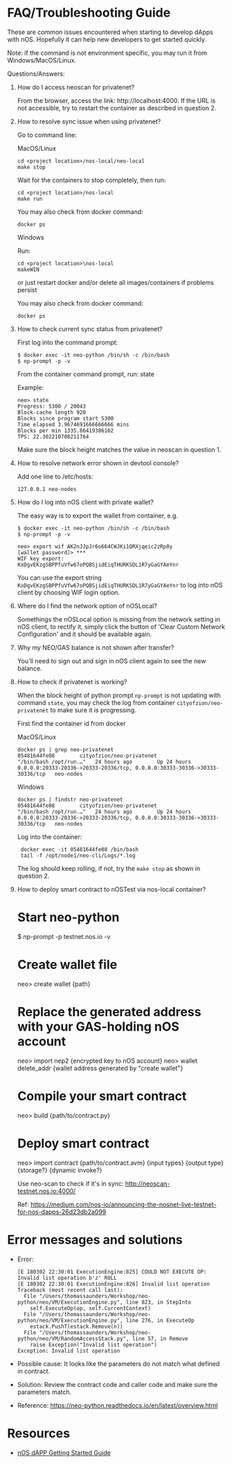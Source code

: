 # FAQ/Troubleshooting Guide

These are common issues encountered when starting to develop dApps with nOS. Hopefully it can help new developers to get started quickly.

Note:  if the command is not environment specific, you may run it from Windows/MacOS/Linux.

Questions/Answers:

1. How do I access neoscan for privatenet?

    From the browser, access the link:  http://localhost:4000.  If the URL is not accessible, try to restart the container as described in question 2.


2. How to resolve sync issue when using privatenet?

    Go to command line:

    MacOS/Linux

    ```
    cd <project location>/nos-local/neo-local
    make stop

    ```
    Wait for the containers to stop completely, then run:

    ```
    cd <project location>/nos-local
    make run
    ```
    You may also check from docker command:

    ```
    docker ps
    ```

    Windows

    Run:

    ```
    cd <project location>\nos-local
    makeWIN
    ```
    or just restart docker and/or delete all images/containers if problems persist

    You may also check from docker command:

    ```
    docker ps
    ```

3. How to check current sync status from privatenet?

    First log into the command prompt:

    ```
    $ docker exec -it neo-python /bin/sh -c /bin/bash
    $ np-prompt -p -v
    ```

    From the container command prompt, run:  state

    Example:
    ```
    neo> state
    Progress: 5300 / 20043
    Block-cache length 920
    Blocks since program start 5300
    Time elapsed 3.9674691666666666 mins
    Blocks per min 1335.86419386162
    TPS: 22.302210708211764

    ```
    Make sure the block height matches the value in neoscan in question 1.


4. How to resolve network error shown in devtool console?

    Add one line to /etc/hosts:

    ```
    127.0.0.1 neo-nodes
    ```

5. How do I log into nOS client with private wallet?

    The easy way is to export the wallet from container, e.g.

    ```
    $ docker exec -it neo-python /bin/sh -c /bin/bash
    $ np-prompt -p -v

    neo> export wif AK2nJJpJr6o664CWJKi1QRXjqeic2zRp8y
    [wallet password]> ***
    WIF key export: KxDgvEKzgSBPPfuVfw67oPQBSjidEiqTHURKSDL1R7yGaGYAeYnr

    ```
    You can use the export string `KxDgvEKzgSBPPfuVfw67oPQBSjidEiqTHURKSDL1R7yGaGYAeYnr` to log into nOS client by choosing WIF login option.

6. Where do I find the network option of nOSLocal?

    Somethings the nOSLocal option is missing from the network setting in nOS client, to rectify it, simply click the button of 'Clear Custom Network Configuration' and it should be available again.

7. Why my NEO/GAS balance is not shown after transfer?

    You'll need to sign out and sign in nOS client again to see the new balance.

8. How to check if privatenet is working?

    When the block height of python prompt `np-prompt` is not updating with command `state`, you may check the log from container `cityofzion/neo-privatenet` to make sure it is progressing.

    First find the container id from docker

    MacOS/Linux

    ```
    docker ps | grep neo-privatenet
    05481644fe08        cityofzion/neo-privatenet                 "/bin/bash /opt/run.…"   24 hours ago        Up 24 hours         0.0.0.0:20333-20336->20333-20336/tcp, 0.0.0.0:30333-30336->30333-30336/tcp   neo-nodes
    ```

    Windows

    ```
    docker ps | findstr neo-privatenet
    05481644fe08        cityofzion/neo-privatenet                 "/bin/bash /opt/run.…"   24 hours ago        Up 24 hours         0.0.0.0:20333-20336->20333-20336/tcp, 0.0.0.0:30333-30336->30333-30336/tcp   neo-nodes
    ```


    Log into the container:

    ```
     docker exec -it 05481644fe08 /bin/bash
     tail -f /opt/node1/neo-cli/Logs/*.log

    ```

    The log should keep rolling, if not, try the `make stop` as shown in question 2.

  9. How to deploy smart contract to nOSTest via nos-local container?

      # Start neo-python
      $ np-prompt -p testnet.nos.io -v
      # Create wallet file
      neo> create wallet {path}
      # Replace the generated address with your GAS-holding nOS account
      neo> import nep2 {encrypted key to nOS account}
      neo> wallet delete_addr {wallet address generated by "create wallet"}
      # Compile your smart contract
      neo> build {path/to/contract.py}
      # Deploy smart contract
      neo> import contract {path/to/contract.avm} {input types} {output type} {storage?} {dynamic invoke?}

      Use neo-scan to check if it's in sync:
      http://neoscan-testnet.nos.io:4000/

      
      Ref: https://medium.com/nos-io/announcing-the-nosnet-live-testnet-for-nos-dapps-26d23db2a099

# Error messages and solutions


- Error:
    ```
    [E 180302 22:30:01 ExecutionEngine:825] COULD NOT EXECUTE OP: Invalid list operation b'z' ROLL
    [E 180302 22:30:01 ExecutionEngine:826] Invalid list operation
    Traceback (most recent call last):
      File "/Users/thomassaunders/Workshop/neo-python/neo/VM/ExecutionEngine.py", line 823, in StepInto
        self.ExecuteOp(op, self.CurrentContext)
      File "/Users/thomassaunders/Workshop/neo-python/neo/VM/ExecutionEngine.py", line 276, in ExecuteOp
        estack.PushT(estack.Remove(n))
      File "/Users/thomassaunders/Workshop/neo-python/neo/VM/RandomAccessStack.py", line 57, in Remove
        raise Exception("Invalid list operation")
    Exception: Invalid list operation
    ```

- Possible cause:  It looks like the parameters do not match what defined in contract.
- Solution:   Review the contract code and caller code and make sure the parameters match.  
- Reference:  https://neo-python.readthedocs.io/en/latest/overview.html

# Resources

  - [nOS dAPP Getting Started Guide](https://medium.com/@SharedMocha/nos-dapp-getting-started-guide-187e72ed9ace)
